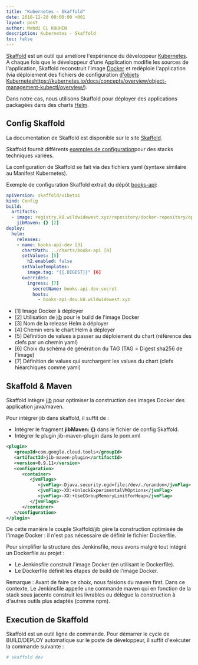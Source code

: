 ```yaml
---
title: "Kubernetes - Skaffold"
date: 2018-12-20 00:00:00 +001
layout: post
author: Mehdi EL KOUHEN
description: Kubernetes - Skaffold
toc: false
---
```


[Skaffold](https://skaffold.dev/) est un outil qui améliore l'expérience du développeur [Kubernetes](https://kubernetes.io/). A chaque fois que le développeur d'une Application modifie les sources de l'application, Skaffold reconstruit l'image [Docker](https://www.docker.com/) et redéploie l'application (via déploiement des fichiers de configuration [d'objets Kubernetes]()https://kubernetes.io/docs/concepts/overview/object-management-kubectl/overview/).  

Dans notre cas, nous utilisons Skaffold pour déployer des applications packagées dans des charts [Helm](https://helm.sh). 

## Config Skaffold

La documentation de Skaffold est disponible sur le site [Skaffold](https://skaffold.dev/).

Skaffold fournit différents [exemples de configuration](https://github.com/GoogleContainerTools/skaffold/tree/master/examples)pour des stacks techniques variées. 

La configuration de Skaffold se fait via des fichiers yaml (syntaxe similaire au Manifest Kubernetes).

Exemple de configuration Skaffold extrait du dépôt [books-api](https://github.com/SofteamOuest-Opus/books-api): 

```yaml
apiVersion: skaffold/v1beta1
kind: Config
build:
  artifacts:
  - image: registry.k8.wildwidewest.xyz/repository/docker-repository/opus/books-api [1]
    jibMaven: {} [2]
deploy:
  helm:
    releases:
    - name: books-api-dev [3]
      chartPath: ../charts/books-api [4]
      setValues: [5]
        h2.enabled: false 
      setValueTemplates:
        image.tag: "{{.DIGEST}}" [6]
      overrides:
        ingress: [7]
          secretName: books-api-dev-secret
          hosts:
            - books-api-dev.k8.wildwidewest.xyz
 ```
 
 * [1] Image Docker à déployer
 * [2] Utilisation de [jib](https://github.com/GoogleContainerTools/jib) pour le build de l'image Docker   
 * [3] Nom de la release Helm à déployer
 * [4] Chemin vers le chart Helm à déployer
 * [5] Définition de values à passer au déploiement du chart (référence des clefs par un chemin yaml)
 * [6] Choix du schéma de génération du TAG (TAG = Digest sha256 de l'image)
 * [7] Définition de values qui surchargent les values du chart (clefs hiéarchiques comme yaml)

## Skaffold & Maven

Skaffold intègre [jib](https://github.com/GoogleContainerTools/jib) pour optimiser la construction des images Docker des application java/maven.

Pour intégrer jib dans skaffold, il suffit de : 

* Intégrer le fragment **jibMaven: {}** dans le fichier de config Skaffold.
* Intégrer le plugin jib-maven-plugin dans le pom.xml

```xml
<plugin>
   <groupId>com.google.cloud.tools</groupId>
   <artifactId>jib-maven-plugin</artifactId>
   <version>0.9.11</version>
   <configuration>
      <container>
         <jvmFlags>
            <jvmFlag>-Djava.security.egd=file:/dev/./urandom</jvmFlag>
            <jvmFlag>-XX:+UnlockExperimentalVMOptions</jvmFlag>
            <jvmFlag>-XX:+UseCGroupMemoryLimitForHeap</jvmFlag>
         </jvmFlags>
      </container>
   </configuration>
</plugin>
```

De cette manière le couple Skaffold/jib gère la construction optimisée de l'image Docker : il n'est pas nécessaire de définir le fichier Dockerfile.

Pour simplifier la structure des Jenkinsfile, nous avons malgré tout intégré un Dockerfile au projet : 

* Le Jenkinsfile construit l'image Docker (en utilisant le Dockerfile). 
* Le Dockerfile définit les étapes de build de l'image Docker.

Remarque : Avant de faire ce choix, nous faisions du maven first. Dans ce contexte, Le Jenkinsfile appelle une commande maven qui en fonction de la stack sous jacente construit les livrables ou délègue la construction à d'autres outils plus adaptés (comme npm). 

## Execution de Skaffold
 
Skaffold est un outil ligne de commande. Pour démarrer le cycle de BUILD/DEPLOY automatique sur le poste de développeur, il suffit d'exécuter la commande suivante :

```bash
# skaffold dev
```
